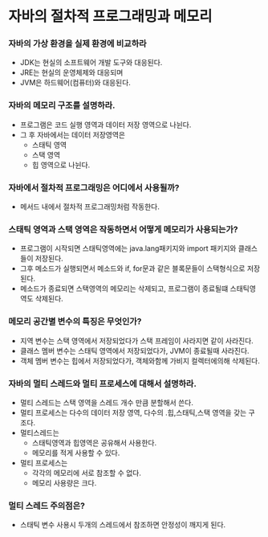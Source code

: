 # 자바의 절차적 프로그래밍과 메모리

### 자바의 가상 환경을 실제 환경에 비교하라

- JDK는 현실의 소프트웨어 개발 도구와 대응된다.
- JRE는 현실의 운영체제와 대응되며
- JVM은 하드웨어(컴퓨터)와 대응된다.

### 자바의 메모리 구조를 설명하라.

- 프로그램은 코드 실행 영역과 데이터 저장 영역으로 나뉜다.
- 그 후 자바에서는 데이터 저장영역은
    - 스태틱 영역
    - 스택 영역
    - 힙 영역으로 나뉜다.

### 자바에서 절차적 프로그래밍은 어디에서 사용될까?

- 메서드 내에서 절차적 프로그래밍처럼 작동한다.

### 스태틱 영역과 스택 영역은 작동하면서 어떻게 메모리가 사용되는가?

- 프로그램이 시작되면 스태틱영역에는 java.lang패키지와 import 패키지와 클래스들이 저장된다.
- 그후 메소드가 실행되면서 메소드와 if, for문과 같은 블록문들이 스택형식으로 저장된다.
- 메소드가 종료되면 스택영역의 메모리는 삭제되고, 프로그램이 종료될떄 스태틱영역도 삭제된다.

### 메모리 공간별 변수의 특징은 무엇인가?

- 지역 변수는 스택 영역에서 저장되었다가 스택 프레임이 사라지면 같이 사라진다.
- 클래스 멤버 변수는 스태틱 영역에서 저장되었다가, JVM이 종료될때 사라진다.
- 객체 멤버 변수는 힙에서 저장되었다가, 객체와함께 가비지 컬렉터에의해 삭제된다.

### 자바의 멀티 스레드와 멀티 프로세스에 대해서 설명하라.

- 멀티 스레드는 스택 영역을 스레드 개수 만큼 분할해서 쓴다.
- 멀티 프로세스는 다수의 데이터 저장 영역, 다수의 .힙,스태틱,스택 영역을 갖는 구조다.
- 멀티스레드는
    - 스태틱영역과 힙영역은 공유해서 사용한다.
    - 메모리를 적게 사용할 수 있다.
- 멀티 프로세스는
    - 각각의 메모리에 서로 참조할 수 없다.
    - 메모리 사용량은 크다.

### 멀티 스레드 주의점은?

- 스태틱 변수 사용시 두개의 스레드에서 참조하면 안정성이 깨지게 된다.
